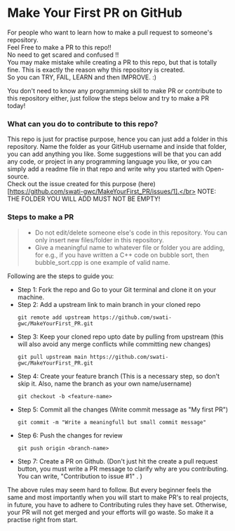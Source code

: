 # Make Your First PR on GitHub

For people who want to learn how to make a pull request to someone's repository. </br>
Feel Free to make a PR to this repo!!</br>
No need to get scared and confused !!</br>
You may make mistake while creating a PR to this repo, but that is totally fine. This is exactly the reason why this repository is created.</br>
So you can TRY, FAIL, LEARN and then IMPROVE. :)

You don't need to know any programming skill to make PR or contribute to this repository either, just follow the steps below and try to make a PR today!

### What can you do to contribute to this repo?

This repo is just for practise purpose, hence you can just add a folder in this repository. Name the folder as your GitHub username and inside that folder, you can add anything you like. Some suggestions will be that you can add any code, or project in any programming language you like, or you can simply add a readme file in that repo and write why you started with Open-source.</br>
Check out the issue created for this purpose (here)[https://github.com/swati-gwc/MakeYourFirst_PR/issues/1].</br>
NOTE: THE FOLDER YOU WILL ADD MUST NOT BE EMPTY!

### Steps to make a PR

> - Do not edit/delete someone else's code in this repository. You can only insert new files/folder in this repository.
> - Give a meaningful name to whatever file or folder you are adding, for e.g., if you have written a C++ code on bubble sort, then bubble_sort.cpp is one example of valid name.

Following are the steps to guide you:

* Step 1: Fork the repo and Go to your Git terminal and  clone it on your machine.
* Step 2: Add a upstream link to main branch in your cloned repo
    ```
    git remote add upstream https://github.com/swati-gwc/MakeYourFirst_PR.git
    ```
* Step 3: Keep your cloned repo upto date by pulling from upstream (this will also avoid any merge conflicts while committing new changes)
    ```
    git pull upstream main https://github.com/swati-gwc/MakeYourFirst_PR.git
    ```
* Step 4: Create your feature branch (This is a necessary step, so don't skip it. Also, name the branch as your own name/username)
    ```
    git checkout -b <feature-name>
    ```
* Step 5: Commit all the changes (Write commit message as "My first PR")
    ```
    git commit -m "Write a meaningfull but small commit message"
    ```
* Step 6: Push the changes for review
    ```
    git push origin <branch-name>
    ```
* Step 7: Create a PR on Github. (Don't just hit the create a pull request button, you must write a PR message to clarify why are you contributing. You can write, "Contribution to issue #1" . )


The above rules may seem hard to follow. But every beginner feels the same and most importantly when you will start to make PR's to real projects, in future, you have to adhere to Contributing rules they have set. Otherwise, your PR will not get merged and your efforts will go waste. So make it a practise right from start.

